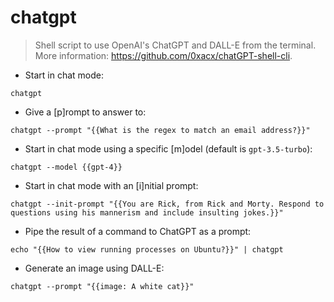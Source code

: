# chatgpt

> Shell script to use OpenAI's ChatGPT and DALL-E from the terminal.
> More information: <https://github.com/0xacx/chatGPT-shell-cli>.

- Start in chat mode:

`chatgpt`

- Give a [p]rompt to answer to:

`chatgpt --prompt "{{What is the regex to match an email address?}}"`

- Start in chat mode using a specific [m]odel (default is `gpt-3.5-turbo`):

`chatgpt --model {{gpt-4}}`

- Start in chat mode with an [i]nitial prompt:

`chatgpt --init-prompt "{{You are Rick, from Rick and Morty. Respond to questions using his mannerism and include insulting jokes.}}"`

- Pipe the result of a command to ChatGPT as a prompt:

`echo "{{How to view running processes on Ubuntu?}}" | chatgpt`

- Generate an image using DALL-E:

`chatgpt --prompt "{{image: A white cat}}"`
